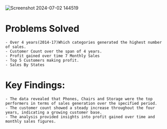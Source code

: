 ![Screenshot 2024-07-02 144519](https://github.com/Nikh-17/Sales-Data-Analysis/assets/174308057/4de3a964-dbfe-41e6-a807-11c264bc6981)
# Problems Solved 
	- Over 4 years(2014-17)Which categories generated the highest number of sales.
	- Customer Count over the span of 4 years.
	- Profit gained over time 7 Monthly Sales
	- Top 5 Customers making profit.
	- Sales By States
# Key Findings:
	- The data revealed that Phones, Chairs and Storage were the top performers in terms of sales generation over the specified period.
	- The customer count showed a steady increase throughout the four years, indicating a growing customer base.
	- The analysis provided insights into profit gained over time and monthly sales figures.

